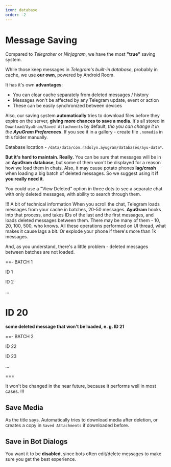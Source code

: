 ```yaml
---
icon: database
order: -2
---
```


# Message Saving

Compared to *Telegraher* or *Ninjagram*, we have the most **"true"** saving system.

While those keep messages in *Telegram's built-in database*, probably in cache, we use **our own**, powered by Android Room.

It has it's own **advantages**:
- You can clear cache separately from deleted messages / history
- Messages won't be affected by any Telegram update, event or action
- These can be easily synchronized between devices

Also, our saving system **automatically** tries to download files before they expire on the server, **giving more chances to save a media**. It's all stored in `Download/AyuGram/Saved Attachments` by default, *tho you can change it in the **AyuGram Preferences***. If you see it in a gallery - create file `.nomedia` in this folder manually.

Database location - `/data/data/com.radolyn.ayugram/databases/ayu-data*`.

**But it's hard to maintain. Really.** You can be sure that messages will be in an **AyuGram database**, but some of them won't be displayed for a reason how we load them in chats. Also, it may cause potato phones **lag/crash** when loading a big batch of deleted messages. So we suggest using it **if you really need it**.

You could use a "View Deleted" option in three dots to see a separate chat with only deleted messages, with ability to search through them.

!!! A bit of technical information
When you scroll the chat, Telegram loads messages from your cache in batches, 20-50 messages. **AyuGram** hooks into that process, and takes IDs of the last and the first messages, and loads deleted messages between them. There may be many of them - 10, 20, 100, 500, who knows. All these operations performed on UI thread, what makes it cause lags a bit. Or explode your phone if there's more than 1k messages.

And, as you understand, there's a little problem - deleted messages between batches are not loaded.

==- BATCH 1

ID 1

ID 2

...

ID 20
===

**some deleted message that won't be loaded, e. g. ID 21**

==- BATCH 2

ID 22

ID 23

...

===

It won't be changed in the near future, because it performs well in most cases.
!!!

## Save Media

As the title says. Automatically tries to download media after deletion, or creates a copy in `Saved Attachments` if downloaded before.

## Save in Bot Dialogs

You want it to be **disabled**, since bots often edit/delete messages to make sure you get the best experience.
